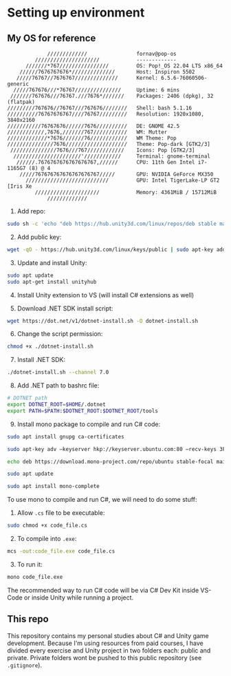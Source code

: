 # Setting up environment

## My OS for reference

```
             /////////////                fornav@pop-os 
         /////////////////////            ------------- 
      ///////*767////////////////         OS: Pop!_OS 22.04 LTS x86_64 
    //////7676767676*//////////////       Host: Inspiron 5502 
   /////76767//7676767//////////////      Kernel: 6.5.6-76060506-generic 
  /////767676///*76767///////////////     Uptime: 6 mins 
 ///////767676///76767.///7676*///////    Packages: 2406 (dpkg), 32 (flatpak) 
/////////767676//76767///767676////////   Shell: bash 5.1.16 
//////////76767676767////76767/////////   Resolution: 1920x1080, 3840x2160 
///////////76767676//////7676//////////   DE: GNOME 42.5 
////////////,7676,///////767///////////   WM: Mutter 
/////////////*7676///////76////////////   WM Theme: Pop 
///////////////7676////////////////////   Theme: Pop-dark [GTK2/3] 
 ///////////////7676///767////////////    Icons: Pop [GTK2/3] 
  //////////////////////'////////////     Terminal: gnome-terminal 
   //////.7676767676767676767,//////      CPU: 11th Gen Intel i7-1165G7 (8) @ 4 
    /////767676767676767676767/////       GPU: NVIDIA GeForce MX350 
      ///////////////////////////         GPU: Intel TigerLake-LP GT2 [Iris Xe  
         /////////////////////            Memory: 4361MiB / 15712MiB 
             /////////////
```

1. Add repo:

```bash
sudo sh -c 'echo "deb https://hub.unity3d.com/linux/repos/deb stable main" > /etc/apt/sources.list.d/unityhub.list'
```

2. Add public key:

```bash
wget -qO - https://hub.unity3d.com/linux/keys/public | sudo apt-key add -
```

3. Update and install Unity:

```bash
sudo apt update
sudo apt-get install unityhub
```

4. Install Unity extension to VS (will install C# extensions as well)

5. Download .NET SDK install script:

```bash
wget https://dot.net/v1/dotnet-install.sh -O dotnet-install.sh
```

6. Change the script permission:

```bash
chmod +x ./dotnet-install.sh
```

7. Install .NET SDK:

```bash
./dotnet-install.sh --channel 7.0
```

8. Add .NET path to bashrc file:

```bash
# DOTNET path
export DOTNET_ROOT=$HOME/.dotnet
export PATH=$PATH:$DOTNET_ROOT:$DOTNET_ROOT/tools
```

9. Install mono package to compile and run C# code:

```bash
sudo apt install gnupg ca-certificates

sudo apt-key adv –keyserver hkp://keyserver.ubuntu.com:80 –recv-keys 3FA7E0328081BFF6A14DA29AA6A19B38D3D831EF

echo deb https://download.mono-project.com/repo/ubuntu stable-focal main | sudo tee /etc/apt/sources.list.d/mono-official-stable.list

sudo apt update
```

```bash
sudo apt install mono-complete
```

To use mono to compile and run C#, we will need to do some stuff:

1. Allow `.cs` file to be executable:

```bash
sudo chmod +x code_file.cs
```

2. To compile into `.exe`:

```bash
mcs -out:code_file.exe code_file.cs
```

3. To run it:

```bash
mono code_file.exe
```

The recommended way to run C# code will be via C# Dev Kit inside VS-Code or inside Unity while running a project.

## This repo

This repository contains my personal studies about C# and Unity game development. Because I'm using resources from paid courses, I have divided every exercise and Unity project in two folders each: public and private. Private folders wont be pushed to this public repository (see `.gitignore`).